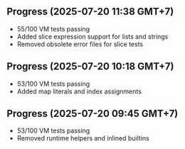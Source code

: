 ## Progress (2025-07-20 11:38 GMT+7)
- 55/100 VM tests passing
- Added slice expression support for lists and strings
- Removed obsolete error files for slice tests

## Progress (2025-07-20 10:18 GMT+7)
- 53/100 VM tests passing
- Added map literals and index assignments

## Progress (2025-07-20 09:45 GMT+7)
- 53/100 VM tests passing
- Removed runtime helpers and inlined builtins
